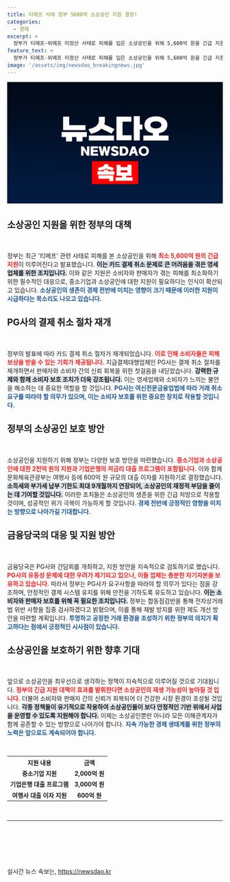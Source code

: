 ```yaml
---
title: 티메프 사태 정부 5600억 소상공인 지원 결정!
categories:
  - 경제
excerpt: >
  정부가 티메프·위메프 미정산 사태로 피해를 입은 소상공인을 위해 5,600억 원을 긴급 지원합니다. 카드 결제 취소 절차도 재개되면서, 영세업체를 위한 다양한 지원 방안이 마련됩니다. 소상공인의 피해를 최소화하기 위한 정부의 발빠른 대처에 관심이 집중되고 있습니다.
feature_text: >
  정부가 티메프·위메프 미정산 사태로 피해를 입은 소상공인을 위해 5,600억 원을 긴급 지원합니다. 카드 결제 취소 절차도 재개되면서, 영세업체를 위한 다양한 지원 방안이 마련됩니다. 소상공인의 피해를 최소화하기 위한 정부의 발빠른 대처에 관심이 집중되고 있습니다.
image: '/assets/img/newsdao_breakingnews.jpg'
---
```


<p><img src="/assets/img/newsdao_breakingnews.jpg" alt="flaretime 속보" /></p>

<h2 data-ke-size="size26">소상공인 지원을 위한 정부의 대책</h2>

<p data-ke-size="size16">&nbsp;</p> 

<p>정부는 최근 '티메프' 관련 사태로 피해를 본 소상공인을 위해 <b><span style="color: #ee2323;">최소 5,600억 원의 긴급 지원</span></b>이 이루어진다고 발표했습니다. <b><span style="background-color: #21538527;">이는 카드 결제 취소 문제로 큰 어려움을 겪은 영세업체를 위한 조치입니다.</span></b> 이와 같은 지원은 소비자와 판매자가 겪는 피해를 최소화하기 위한 필수적인 대응으로, 중소기업과 소상공인에 대한 지원이 필요하다는 인식이 확산되고 있습니다. <b><span style="color: #1a5490;">소상공인의 생존이 경제 전반에 미치는 영향이 크기 때문에 이러한 지원이 시급하다는 목소리도 나오고 있습니다.</span></b></p>

<h2 data-ke-size="size26">PG사의 결제 취소 절차 재개</h2>

<p data-ke-size="size16">&nbsp;</p> 

<p>정부의 발표에 따라 카드 결제 취소 절차가 재개되었습니다. <b><span style="color: #ee2323;">이로 인해 소비자들은 피해 보상을 받을 수 있는 기회가 제공됩니다.</span></b> 지급결제대행업체인 PG사는 결제 취소 절차를 재개하면서 판매자와 소비자 간의 신뢰 회복을 위한 첫걸음을 내딛었습니다. <b><span style="background-color: #21538527;">강력한 규제와 함께 소비자 보호 조치가 더욱 강조됩니다.</span></b> 이는 영세업체와 소비자가 느끼는 불안을 해소하는 데 중요한 역할을 할 것입니다. <b><span style="color: #1a5490;">PG사는 여신전문금융업법에 따라 거래 취소 요구를 따라야 할 의무가 있으며, 이는 소비자 보호를 위한 중요한 장치로 작용할 것입니다.</span></b></p>

<h2 data-ke-size="size26">정부의 소상공인 보호 방안</h2>

<p data-ke-size="size16">&nbsp;</p> 

<p>소상공인을 지원하기 위해 정부는 다양한 보호 방안을 마련했습니다. <b><span style="color: #ee2323;">중소기업과 소상공인에 대한 2천억 원의 지원과 기업은행의 저금리 대출 프로그램이 포함됩니다.</span></b> 이와 함께 문화체육관광부는 여행사 등에 600억 원 규모의 대출 이자를 지원하기로 결정했습니다. <b><span style="background-color: #21538527;">소득세와 부가세 납부 기한도 최대 9개월까지 연장되어, 소상공인의 재정적 부담을 줄이는 데 기여할 것입니다.</span></b> 이러한 조치들은 소상공인의 생존을 위한 긴급 처방으로 작용할 것이며, 성공적인 위기 극복이 가능하게 할 것입니다. <b><span style="color: #1a5490;">경제 전반에 긍정적인 영향을 미치는 방향으로 나아가길 기대합니다.</span></b></p>

<h2 data-ke-size="size26">금융당국의 대응 및 지원 방안</h2>

<p data-ke-size="size16">&nbsp;</p> 

<p>금융당국은 PG사와 간담회를 개최하고, 지원 방안을 지속적으로 검토하기로 했습니다. <b><span style="color: #ee2323;">PG사의 유동성 문제에 대한 우려가 제기되고 있으나, 이들 업체는 충분한 자기자본을 보유하고 있습니다.</span></b> 따라서 정부는 PG사가 요구사항을 따라야 할 의무가 있다는 점을 강조하며, 안정적인 결제 시스템 유지를 위해 만전을 기하도록 유도하고 있습니다. <b><span style="background-color: #21538527;">이는 소비자와 판매자 보호를 위해 꼭 필요한 조치입니다.</span></b> 정부는 합동점검반을 통해 전자상거래법 위반 사항을 집중 검사하겠다고 밝혔으며, 이를 통해 재발 방지를 위한 제도 개선 방안을 마련할 계획입니다. <b><span style="color: #1a5490;">투명하고 공정한 거래 환경을 조성하기 위한 정부의 의지가 확고하다는 점에서 긍정적인 시사점이 있습니다.</span></b></p>

<h2 data-ke-size="size26">소상공인을 보호하기 위한 향후 기대</h2>

<p data-ke-size="size16">&nbsp;</p> 

<p>앞으로 소상공인을 최우선으로 생각하는 정책이 지속적으로 이루어질 것으로 기대됩니다. <b><span style="color: #ee2323;">정부의 긴급 지원 대책이 효과를 발휘한다면 소상공인의 재생 가능성이 높아질 것 입니다.</span></b> 더불어 소비자와 판매자 간의 신뢰가 회복되어 더 건강한 시장 환경이 조성될 것입니다. <b><span style="background-color: #21538527;">각종 정책들이 유기적으로 작용하여 소상공인들이 보다 안정적인 기반 위에서 사업을 운영할 수 있도록 지원해야 합니다.</span></b> 이제는 소상공인뿐만 아니라 모든 이해관계자가 함께 공존할 수 있는 방향으로 나아가야 합니다. <b><span style="color: #1a5490;">지속 가능한 경제 생태계를 위한 정부의 노력은 앞으로도 계속되어야 합니다.</span></b></p>

<p data-ke-size="size16">&nbsp;</p> 

<table>
  <tr>
    <th style="text-align: center; height: 17px;"><b>지원 내용</b></th>
    <th style="text-align: center; height: 17px;"><b>금액</b></th>
  </tr>
  <tr>
    <td style="text-align: center; height: 17px;"><b>중소기업 지원</b></td>
    <td style="text-align: center; height: 17px;"><b>2,000억 원</b></td>
  </tr>
  <tr>
    <td style="text-align: center; height: 17px;"><b>기업은행 대출 프로그램</b></td>
    <td style="text-align: center; height: 17px;"><b>3,000억 원</b></td>
  </tr>
  <tr>
    <td style="text-align: center; height: 17px;"><b>여행사 대출 이자 지원</b></td>
    <td style="text-align: center; height: 17px;"><b>600억 원</b></td>
  </tr>
</table>

<p data-ke-size="size16">&nbsp;</p> 

<hr>

<p data-ke-size="size16">&nbsp;</p> 

<p data-ke-size="size16">&nbsp;</p> 

<p data-ke-size="size16">&nbsp;</p> 
실시간 뉴스 속보는, <a href="https://newsdao.kr" rel="dofollow">https://newsdao.kr</a>


